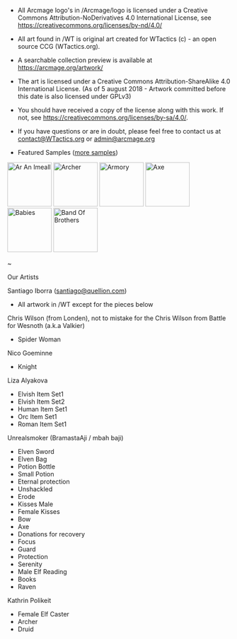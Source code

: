 -	All Arcmage logo's in /Arcmage/logo is licensed under a
	Creative Commons Attribution-NoDerivatives 4.0 International License,
	see <https://creativecommons.org/licenses/by-nd/4.0/>

-	All art found in /WT is original art created for WTactics (c) - 
    an open source CCG (WTactics.org). 
	
-   A searchable collection preview is available at https://arcmage.org/artwork/
	
-   The art is licensed under a
    Creative Commons Attribution-ShareAlike 4.0 International License.
	(As of 5 august 2018 - Artwork committed before this date is also licensed under GPLv3)
	
-   You should have received a copy of the license along with this
    work. If not, see <https://creativecommons.org/licenses/by-sa/4.0/>.
	
-	If you have questions or are in doubt, please feel free to contact us at
	contact@WTactics.org or admin@arcmage.org

-   Featured Samples ([more samples](SAMPLES.MD))
<p float="left">
<img height="100px" src="/WT/Ancestral%20Spirit%20Tree/Ancestral%20Spirit%20Tree_150.png?raw=true"  Alt="Ar An Imeall"/>
<img height="100px" src="/WT/Ar%20An%20Imeall/Ar%20An%20Imeall_150.png?raw=true"  Alt="Archer"/>
<img height="100px" src="/WT/Archer/Archer_150.png?raw=true"  Alt="Armory"/>
<img height="100px" src="/WT/Armory/Armory_150.png?raw=true"  Alt="Axe"/>
<img height="100px" src="/WT/Axe/Axe_150.png?raw=true"  Alt="Babies"/>
<img height="100px" src="/WT/Babies/Babies_150.png?raw=true"  Alt="Band Of Brothers"/>
</p>
	
~

Our Artists
 
Santiago Iborra (santiago@quellion.com) 
 - All artwork in /WT except for the pieces below
 
Chris Wilson (from Londen), not to mistake for the Chris Wilson from Battle for Wesnoth (a.k.a Valkier)
 - Spider Woman
 
Nico Goeminne
 - Knight

Liza Alyakova
 - Elvish Item Set1
 - Elvish Item Set2
 - Human Item Set1
 - Orc Item Set1
 - Roman Item Set1
 
Unrealsmoker (BramastaAji / mbah baji)
 - Elven Sword
 - Elven Bag
 - Potion Bottle
 - Small Potion
 - Eternal protection 
 - Unshackled
 - Erode
 - Kisses Male
 - Female Kisses
 - Bow
 - Axe
 - Donations for recovery
 - Focus
 - Guard
 - Protection
 - Serenity
 - Male Elf Reading
 - Books
 - Raven
 
Kathrin Polikeit
 - Female Elf Caster
 - Archer
 - Druid
